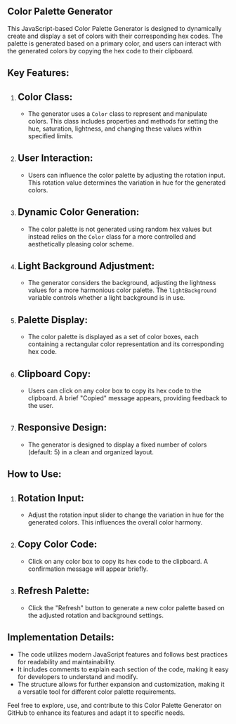 ## Color Palette Generator

This JavaScript-based Color Palette Generator is designed to dynamically create and display a set of colors with their corresponding hex codes. The palette is generated based on a primary color, and users can interact with the generated colors by copying the hex code to their clipboard.

## Key Features:
1. ## Color Class:
   - The generator uses a `Color` class to represent and manipulate colors. This class includes properties and methods for setting the hue, saturation, lightness, and changing these values within specified limits.

2. ## User Interaction:
   - Users can influence the color palette by adjusting the rotation input. This rotation value determines the variation in hue for the generated colors.

3. ## Dynamic Color Generation:
   - The color palette is not generated using random hex values but instead relies on the `Color` class for a more controlled and aesthetically pleasing color scheme.

4. ## Light Background Adjustment:
   - The generator considers the background, adjusting the lightness values for a more harmonious color palette. The `lightBackground` variable controls whether a light background is in use.

5. ## Palette Display:
   - The color palette is displayed as a set of color boxes, each containing a rectangular color representation and its corresponding hex code.

6. ## Clipboard Copy:
   - Users can click on any color box to copy its hex code to the clipboard. A brief "Copied" message appears, providing feedback to the user.

7. ## Responsive Design:
   - The generator is designed to display a fixed number of colors (default: 5) in a clean and organized layout.

## How to Use:
1. ## Rotation Input:
   - Adjust the rotation input slider to change the variation in hue for the generated colors. This influences the overall color harmony.

2. ## Copy Color Code:
   - Click on any color box to copy its hex code to the clipboard. A confirmation message will appear briefly.

3. ## Refresh Palette:
   - Click the "Refresh" button to generate a new color palette based on the adjusted rotation and background settings.

## Implementation Details:
   - The code utilizes modern JavaScript features and follows best practices for readability and maintainability.
   - It includes comments to explain each section of the code, making it easy for developers to understand and modify.
   - The structure allows for further expansion and customization, making it a versatile tool for different color palette requirements.

Feel free to explore, use, and contribute to this Color Palette Generator on GitHub to enhance its features and adapt it to specific needs.

